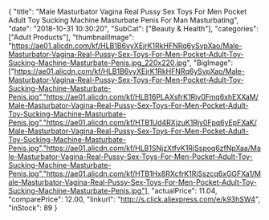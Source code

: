 {
	"title": "Male Masturbator Vagina Real Pussy Sex Toys For Men Pocket Adult Toy Sucking Machine Masturbate Penis For Man  Masturbating",
	"date": "2018-10-31 10:30:20",
	"SubCat": ["Beauty & Health"],
	"categories": ["Adult Products"],
	"thumbnailImage": "https://ae01.alicdn.com/kf/HLB1B6vyXEjrK1RkHFNRq6ySvpXao/Male-Masturbator-Vagina-Real-Pussy-Sex-Toys-For-Men-Pocket-Adult-Toy-Sucking-Machine-Masturbate-Penis.jpg_220x220.jpg",
	"BigImage": ["https://ae01.alicdn.com/kf/HLB1B6vyXEjrK1RkHFNRq6ySvpXao/Male-Masturbator-Vagina-Real-Pussy-Sex-Toys-For-Men-Pocket-Adult-Toy-Sucking-Machine-Masturbate-Penis.jpg","https://ae01.alicdn.com/kf/HLB16PLAXsfrK1Rjy0Fmq6xhEXXaM/Male-Masturbator-Vagina-Real-Pussy-Sex-Toys-For-Men-Pocket-Adult-Toy-Sucking-Machine-Masturbate-Penis.jpg","https://ae01.alicdn.com/kf/HTB1Ud4RXjzuK1Rjy0Fpq6yEpFXaK/Male-Masturbator-Vagina-Real-Pussy-Sex-Toys-For-Men-Pocket-Adult-Toy-Sucking-Machine-Masturbate-Penis.jpg","https://ae01.alicdn.com/kf/HLB1SNjzXtfvK1RjSspoq6zfNpXaa/Male-Masturbator-Vagina-Real-Pussy-Sex-Toys-For-Men-Pocket-Adult-Toy-Sucking-Machine-Masturbate-Penis.jpg","https://ae01.alicdn.com/kf/HTB1Hx8RXcfrK1RjSszcq6xGGFXa1/Male-Masturbator-Vagina-Real-Pussy-Sex-Toys-For-Men-Pocket-Adult-Toy-Sucking-Machine-Masturbate-Penis.jpg"],
	"actualPrice": 11.04,
	"comparePrice": 12.00,
	"linkurl": "http://s.click.aliexpress.com/e/k93hSW4",
	"inStock": 89
}
